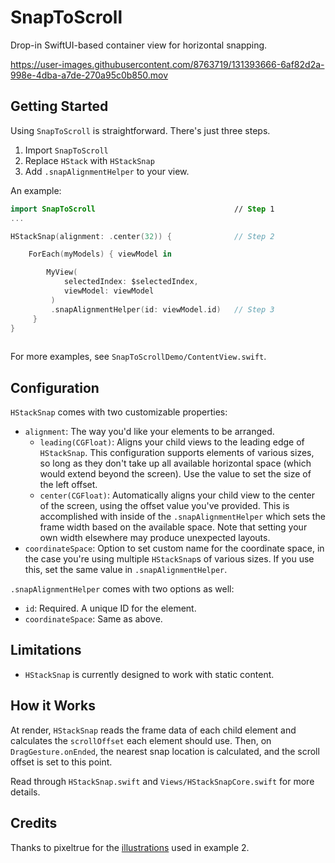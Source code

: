 # SnapToScroll

Drop-in SwiftUI-based container view for horizontal snapping. 

https://user-images.githubusercontent.com/8763719/131393666-6af82d2a-998e-4dba-a7de-270a95c0b850.mov

## Getting Started

Using `SnapToScroll` is straightforward. There's just three steps.

1. Import `SnapToScroll`
2. Replace `HStack` with `HStackSnap`
3. Add `.snapAlignmentHelper` to your view.

An example:

```swift
import SnapToScroll                               // Step 1
...

HStackSnap(alignment: .center(32)) {              // Step 2

    ForEach(myModels) { viewModel in

        MyView(
            selectedIndex: $selectedIndex,
            viewModel: viewModel
         )
         .snapAlignmentHelper(id: viewModel.id)   // Step 3
     }
}
                    
```
For more examples, see `SnapToScrollDemo/ContentView.swift`.

## Configuration

`HStackSnap` comes with two customizable properties:

- `alignment`: The way you'd like your elements to be arranged. 
    - `leading(CGFloat)`: Aligns your child views to the leading edge of `HStackSnap`. This configuration supports elements of various sizes, so long as they don't take up all available horizontal space (which would extend beyond the screen). Use the value to set the size of the left offset.
    - `center(CGFloat)`: Automatically aligns your child view to the center of the screen, using the offset value you've provided. This is accomplished with inside of the `.snapAlignmentHelper` which sets the frame width based on the available space. Note that setting your own width elsewhere may produce unexpected layouts.
- `coordinateSpace`: Option to set custom name for the coordinate space, in the case you're using multiple `HStackSnap`s of various sizes. If you use this, set the same value in `.snapAlignmentHelper`.

`.snapAlignmentHelper` comes with two options as well:

- `id`: Required. A unique ID for the element. 
- `coordinateSpace`: Same as above.

## Limitations

- `HStackSnap` is currently designed to work with static content. 

## How it Works

At render, `HStackSnap` reads the frame data of each child element and calculates the `scrollOffset` each element should use. Then, on `DragGesture.onEnded`, the nearest snap location is calculated, and the scroll offset is set to this point.

Read through `HStackSnap.swift` and `Views/HStackSnapCore.swift` for more details.

## Credits

Thanks to pixeltrue for the [illustrations](https://www.pixeltrue.com/scenic-illustrations#download) used in example 2.
